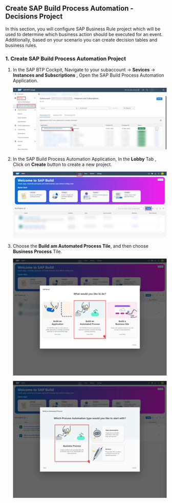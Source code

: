 ## Create SAP Build Process Automation - Decisions Project
In this section, you will configure SAP Business Rule project which will be used to determine which business action should be executed for an event. Additionally, based on your scenario you can create decision tables and business rules.

### 1. Create SAP Build Process Automation Project

1. In the SAP BTP Cockpit, Navigate to your subaccount -> **Sevices** -> **Instances and Subscriptions** , Open the SAP Build Process Automation Application.

    ![plot](./images/subscriptions.png)

2. In the SAP Build Process Automation Application, In the **Lobby** Tab , Click on **Create** button to create a new project.

    ![plot](./images/lobby.png)

3. Choose the **Build am Automated Process Tile**, and then choose **Business Process** Tile.

    ![plot](./images/automatedprocess.png)

    ![plot](./images/process.png)
